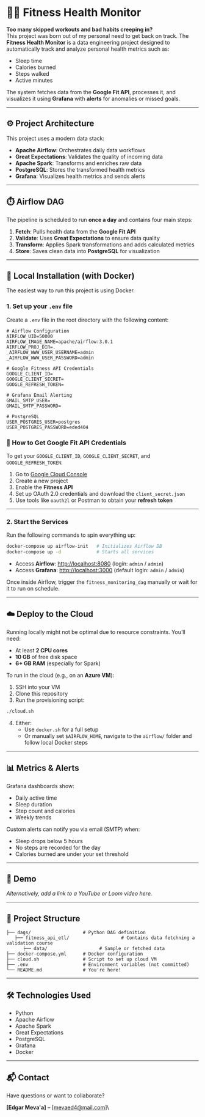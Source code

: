 
# 🏋️‍♂️ Fitness Health Monitor

**Too many skipped workouts and bad habits creeping in?**\
This project was born out of my personal need to get back on track. The **Fitness Health Monitor** is a data engineering project designed to automatically track and analyze personal health metrics such as:

- Sleep time
- Calories burned
- Steps walked
- Active minutes

The system fetches data from the **Google Fit API**, processes it, and visualizes it using **Grafana** with **alerts** for anomalies or missed goals.

---

## ⚙️ Project Architecture

This project uses a modern data stack:

- **Apache Airflow**: Orchestrates daily data workflows
- **Great Expectations**: Validates the quality of incoming data
- **Apache Spark**: Transforms and enriches raw data
- **PostgreSQL**: Stores the transformed health metrics
- **Grafana**: Visualizes health metrics and sends alerts

---

## ⏱️ Airflow DAG

The pipeline is scheduled to run **once a day** and contains four main steps:

1. **Fetch**: Pulls health data from the **Google Fit API**
2. **Validate**: Uses **Great Expectations** to ensure data quality
3. **Transform**: Applies Spark transformations and adds calculated metrics
4. **Store**: Saves clean data into **PostgreSQL** for visualization

---

## 🚀 Local Installation (with Docker)

The easiest way to run this project is using Docker.

### 1. Set up your `.env` file

Create a `.env` file in the root directory with the following content:

```env
# Airflow Configuration
AIRFLOW_UID=50000
AIRFLOW_IMAGE_NAME=apache/airflow:3.0.1
AIRFLOW_PROJ_DIR=.
_AIRFLOW_WWW_USER_USERNAME=admin
_AIRFLOW_WWW_USER_PASSWORD=admin

# Google Fitness API Credentials
GOOGLE_CLIENT_ID=
GOOGLE_CLIENT_SECRET=
GOOGLE_REFRESH_TOKEN=

# Grafana Email Alerting
GMAIL_SMTP_USER=
GMAIL_SMTP_PASSWORD=

# PostgreSQL
USER_POSTGRES_USER=postgres
USER_POSTGRES_PASSWORD=eded404
```

### 🔐 How to Get Google Fit API Credentials

To get your `GOOGLE_CLIENT_ID`, `GOOGLE_CLIENT_SECRET`, and `GOOGLE_REFRESH_TOKEN`:

1. Go to [Google Cloud Console](https://console.cloud.google.com/)
2. Create a new project
3. Enable the **Fitness API**
4. Set up OAuth 2.0 credentials and download the `client_secret.json`
5. Use tools like `oauth2l` or Postman to obtain your **refresh token**

---

### 2. Start the Services

Run the following commands to spin everything up:

```bash
docker-compose up airflow-init   # Initializes Airflow DB
docker-compose up -d             # Starts all services
```

- Access **Airflow**: [http://localhost:8080](http://localhost:8080) (login: `admin` / `admin`)
- Access **Grafana**: [http://localhost:3000](http://localhost:3000) (default login: `admin` / `admin`)

Once inside Airflow, trigger the `fitness_monitoring_dag` manually or wait for it to run on schedule.

---

## ☁️ Deploy to the Cloud

Running locally might not be optimal due to resource constraints. You’ll need:

- At least **2 CPU cores**
- **10 GB** of free disk space
- **6+ GB RAM** (especially for Spark)

To run in the cloud (e.g., on an **Azure VM**):

1. SSH into your VM
2. Clone this repository
3. Run the provisioning script:

```bash
./cloud.sh
```

4. Either:
   - Use `docker.sh` for a full setup
   - Or manually set `$AIRFLOW_HOME`, navigate to the `airflow/` folder and follow local Docker steps

---

## 📊 Metrics & Alerts

Grafana dashboards show:

- Daily active time
- Sleep duration
- Step count and calories
- Weekly trends

Custom alerts can notify you via email (SMTP) when:

- Sleep drops below 5 hours
- No steps are recorded for the day
- Calories burned are under your set threshold

---

## 🎥 Demo

*Alternatively, add a link to a YouTube or Loom video here.*

---

## 📁 Project Structure

```
├── dags/                   # Python DAG definition
   ├── fitness_api_etl/                   # Contains data fetchning a validation course
      ├── data/                   # Sample or fetched data
├── docker-compose.yml      # Docker configuration
├── cloud.sh                # Script to set up cloud VM
├── .env                    # Environment variables (not committed)
└── README.md               # You're here!
```

---

## 🛠️ Technologies Used

- Python
- Apache Airflow
- Apache Spark
- Great Expectations
- PostgreSQL
- Grafana
- Docker

---

## 📬 Contact

Have questions or want to collaborate?

**[Edgar Meva'a]** – [[mevaed4@mail.com](mailto:mevaed4@mail.com)]\

